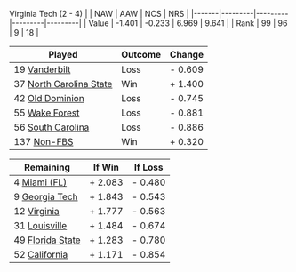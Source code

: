 Virginia Tech (2 - 4)
|       |   NAW   |   AAW   |   NCS   |   NRS   |
|-------|---------|---------|---------|---------|
| Value |  -1.401 |  -0.233 |   6.969 |   9.641 |
| Rank  |      99 |      96 |       9 |      18 |

| Played                    | Outcome    |  Change  |
|---------------------------|------------|----------|
|  19 [Vanderbilt            ](Vanderbilt)| Loss       | -  0.609 |
|  37 [North Carolina State  ](NorthCarolinaState)| Win        | +  1.400 |
|  42 [Old Dominion          ](OldDominion)| Loss       | -  0.745 |
|  55 [Wake Forest           ](WakeForest)| Loss       | -  0.881 |
|  56 [South Carolina        ](SouthCarolina)| Loss       | -  0.886 |
| 137 [Non-FBS               ](NonFBS)| Win        | +  0.320 |

| Remaining                 |  If Win  |  If Loss |
|---------------------------|----------|----------|
|   4 [Miami (FL)            ](MiamiFL)| +  2.083 | -  0.480 |
|   9 [Georgia Tech          ](GeorgiaTech)| +  1.843 | -  0.543 |
|  12 [Virginia              ](Virginia)| +  1.777 | -  0.563 |
|  31 [Louisville            ](Louisville)| +  1.484 | -  0.674 |
|  49 [Florida State         ](FloridaState)| +  1.283 | -  0.780 |
|  52 [California            ](California)| +  1.171 | -  0.854 |

